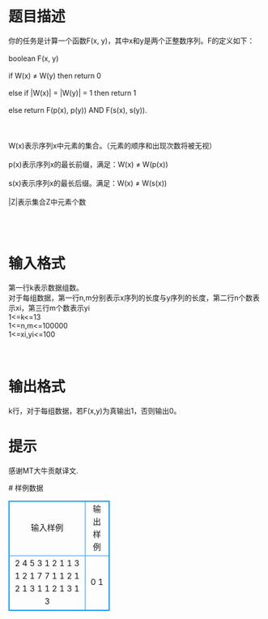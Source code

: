 # 

 
 # 题目描述 
<p>
你的任务是计算一个函数F(x, y)，其中x和y是两个正整数序列。F的定义如下：<br><br>boolean F(x, y)<br><br>   if W(x) ≠ W(y) then return 0<br><br>   else if |W(x)| = |W(y)| = 1 then return 1<br><br>   else return F(p(x), p(y)) AND F(s(x), s(y)).<br><br> <br><br>W(x)表示序列x中元素的集合。（元素的顺序和出现次数将被无视）<br><br>p(x)表示序列x的最长前缀，满足：W(x) ≠ W(p(x))<br><br>s(x)表示序列x的最长后缀。满足：W(x) ≠ W(s(x))<br><br>|Z|表示集合Z中元素个数<br><br> <br><br></p> 

 
 # 输入格式 
<p>
第一行k表示数据组数。<br>对于每组数据，第一行n,m分别表示x序列的长度与y序列的长度，第二行n个数表示xi，第三行m个数表示yi<br>1<=k<=13<br>1<=n,m<=100000<br>1<=xi,yi<=100<br><br><br></p> 

 
 # 输出格式 
<p>
k行，对于每组数据，若F(x,y)为真输出1，否则输出0。<br></p> 

 
 # 提示 
<p>
感谢MT大牛贡献译文.</p> 
# 样例数据
<style>
        table,table tr th, table tr td { border:1px solid #0094ff; }
        table { width: 200px; min-height: 25px; line-height: 25px; text-align: center; border-collapse: collapse;}   
    </style>
<table>
	<tr>
		<td>输入样例</td>
		<td>输出样例</td>
	</tr>
<tr><td>2
4 5
3 1 2 1
1 3 1 2 1
7 7
1 1 2 1 2 1 3
1 1 2 1 3 1 3
</td><td>0
1</td></tr></table>
